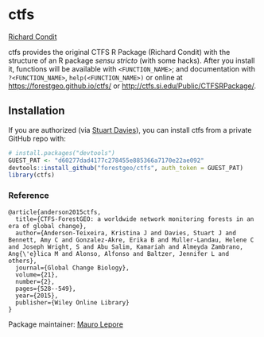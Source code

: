 ctfs
================
[Richard Condit](conditr@gmail.com)

<!-- README.md is generated from README.Rmd. Please edit that file -->
ctfs provides the original CTFS R Package (Richard Condit) with the structure of an R package *sensu stricto* (with some hacks). After you install it, functions will be available with `<FUNCTION_NAME>`; and documentation with `?<FUNCTION_NAME>`, `help(<FUNCTION_NAME>)` or online at <https://forestgeo.github.io/ctfs/> or <http://ctfs.si.edu/Public/CTFSRPackage/>.

Installation
------------

If you are authorized (via [Stuart Davies](daviess@si.edu)), you can install ctfs from a private GitHub repo with:

``` r
# install.packages("devtools")
GUEST_PAT <- "d60277dad4177c278455e885366a7170e22ae092"
devtools::install_github("forestgeo/ctfs", auth_token = GUEST_PAT)
library(ctfs)
```

### Reference

    @article{anderson2015ctfs,
      title={CTFS-ForestGEO: a worldwide network monitoring forests in an era of global change},
      author={Anderson-Teixeira, Kristina J and Davies, Stuart J and Bennett, Amy C and Gonzalez-Akre, Erika B and Muller-Landau, Helene C and Joseph Wright, S and Abu Salim, Kamariah and Almeyda Zambrano, Ang{\'e}lica M and Alonso, Alfonso and Baltzer, Jennifer L and others},
      journal={Global Change Biology},
      volume={21},
      number={2},
      pages={528--549},
      year={2015},
      publisher={Wiley Online Library}
    }

Package maintainer: [Mauro Lepore](maurolepore@gmail.com)
